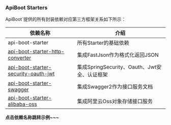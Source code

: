 ### ApiBoot Starters

ApiBoot`提供的所有封装依赖对应第三方框架关系如下所示：

| 依赖名称                                                     | 介绍                                         |
| ------------------------------------------------------------ | -------------------------------------------- |
| api-boot-starter                                             | 所有Starter的基础依赖                        |
| [api-boot-starter-http-converter](https://github.com/hengboy/api-boot/tree/master/api-boot-samples/api-boot-sample-http-converter) | 集成FastJson作为格式化返回JSON               |
| [api-boot-starter-security-oauth-jwt](https://github.com/hengboy/api-boot/tree/master/api-boot-samples/api-boot-sample-security-oauth-jwt) | 集成SpringSecurity、Oauth、Jwt安全、认证框架 |
| [api-boot-starter-swagger](https://github.com/hengboy/api-boot/tree/master/api-boot-samples/api-boot-sample-swagger) | 集成Swagger2作为接口服务文档                 |
| [api-boot-starter-alibaba-oss](https://github.com/hengboy/api-boot/tree/master/api-boot-samples/api-boot-sample-alibaba-oss) | 集成阿里云Oss对象存储接口服务                |



**点击依赖名称跳转示例~~~**

